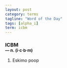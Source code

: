 ```yaml
---
layout: post
category: terms
tagline: "Word of the Day"
tags: [alpha_i]
term: icbm
---
```


<h3>ICBM<br/> <small>&mdash; n. (i<span>&middot;</span>c<span>&middot;</span>b<span>&middot;</span>m)</small></h3>
<p><ol><li>Eskimo poop</li>
</ol></p>
